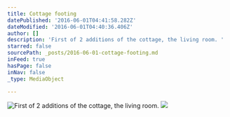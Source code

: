 ```yaml
---
title: Cottage footing
datePublished: '2016-06-01T04:41:58.282Z'
dateModified: '2016-06-01T04:40:36.406Z'
author: []
description: 'First of 2 additions of the cottage, the living room. '
starred: false
sourcePath: _posts/2016-06-01-cottage-footing.md
inFeed: true
hasPage: false
inNav: false
_type: MediaObject

---
```

![First of 2 additions of the cottage, the living room. ](https://the-grid-user-content.s3-us-west-2.amazonaws.com/8ec6420e-6a07-44c1-b2a1-8cb638420629.jpg)
![](https://the-grid-user-content.s3-us-west-2.amazonaws.com/4826f655-1f57-455a-95dc-1f28a4288811.jpg)